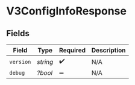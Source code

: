# V3ConfigInfoResponse


## Fields

| Field              | Type               | Required           | Description        |
| ------------------ | ------------------ | ------------------ | ------------------ |
| `version`          | *string*           | :heavy_check_mark: | N/A                |
| `debug`            | *?bool*            | :heavy_minus_sign: | N/A                |